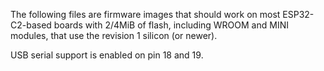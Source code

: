The following files are firmware images that should work on most
ESP32-C2-based boards with 2/4MiB of flash, including WROOM and MINI modules,
that use the revision 1 silicon (or newer).

USB serial support is enabled on pin 18 and 19.